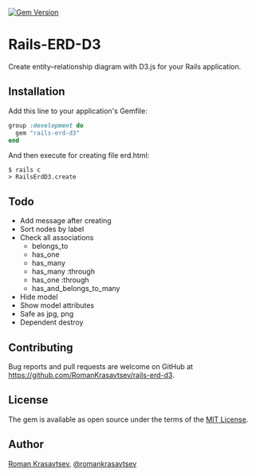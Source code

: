 [![Gem Version](https://badge.fury.io/rb/rails-erd-d3.svg)](https://badge.fury.io/rb/rails-erd-d3)

# Rails-ERD-D3

Create entity–relationship diagram with D3.js for your Rails application.

## Installation

Add this line to your application's Gemfile:

```ruby
group :development do
  gem "rails-erd-d3"
end
```

And then execute for creating file erd.html:

    $ rails c
    > RailsErdD3.create

## Todo

- Add message after creating
- Sort nodes by label
- Check all associations
    - belongs_to
    - has_one
    - has_many
    - has_many :through
    - has_one :through
    - has_and_belongs_to_many
- Hide model
- Show model attributes
- Safe as jpg, png
- Dependent destroy

## Contributing

Bug reports and pull requests are welcome on GitHub at https://github.com/RomanKrasavtsev/rails-erd-d3.

## License

The gem is available as open source under the terms of the [MIT License](http://opensource.org/licenses/MIT).

## Author

[Roman Krasavtsev](https://github.com/RomanKrasavtsev), [@romankrasavtsev](https://twitter.com/romankrasavtsev)
